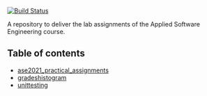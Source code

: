
[![Build Status](https://app.travis-ci.com/aristosgi/lab_assignments.svg?token=MuRSqKwayNEsF35Wnjhn&branch=development)](https://app.travis-ci.com/aristosgi/lab_assignments)

A repository to deliver the lab assignments of the Applied Software Engineering course.

## <a name="table-of-contents"></a>Table of contents
* [ase2021_practical_assignments](#parent)
* [gradeshistogram](#grades-histogram)
* [unittesting](#unit-testing)

